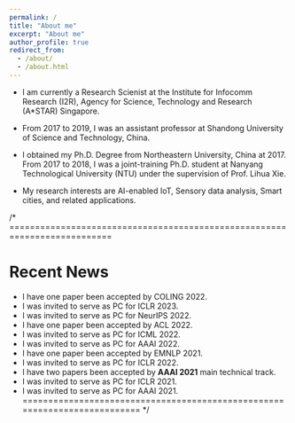 ```yaml
---
permalink: /
title: "About me"
excerpt: "About me"
author_profile: true
redirect_from: 
  - /about/
  - /about.html
---
```


* I am currently a Research Scienist at the Institute for Infocomm Research (I2R), Agency for Science, Technology and Research (A\*STAR) Singapore.

* From 2017 to 2019, I was an assistant professor at Shandong University of Science and Technology, China.

* I obtained my Ph.D. Degree from Northeastern University, China at 2017. From 2017 to 2018, I was a joint-training Ph.D. student at Nanyang Technological University (NTU) under the supervision of Prof. Lihua Xie. 

* My research interests are AI-enabled IoT, Sensory data analysis, Smart cities, and related applications.


/* ==========================================================================
# Recent News
* I have one paper been accepted by COLING 2022.
* I was invited to serve as PC for ICLR 2023.
* I was invited to serve as PC for NeurIPS 2022.
* I have one paper been accepted by ACL 2022.
* I was invited to serve as PC for ICML 2022.
* I was invited to serve as PC for AAAI 2022.
* I have one paper been accepted by EMNLP 2021.
* I was invited to serve as PC for ICLR 2022.
* I have two papers been accepted by <b>AAAI 2021</b> main technical track.
* I was invited to serve as PC for ICLR 2021.
* I was invited to serve as PC for AAAI 2021.
========================================================================== */
